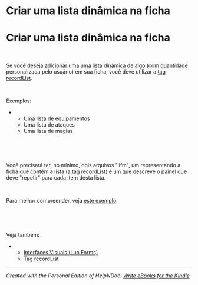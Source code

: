# Criar uma lista dinâmica na ficha

# Criar uma lista dinâmica na ficha

&nbsp;

Se você deseja adicionar uma uma lista dinâmica de algo (com quantidade personalizada pelo usuário) em sua ficha, você deve utilizar a [tag recordList](<TagrecordList.md>).

&nbsp;

Exemplos:

* &nbsp;
  * Uma lista de equipamentos
  * Uma lista de ataques
  * Uma lista de magias

&nbsp;

&nbsp;

Você precisará ter, no mínimo, dois arquivos ".lfm", um representando a ficha que contém a lista (a tag recordList) e um que descreve o painel que deve "repetir" para cada item desta lista.

&nbsp;

Para melhor compreender, veja [este exemplo](<TagrecordList.md#Exemplos>).

&nbsp;

&nbsp;

Veja também:

* &nbsp;
  * [Interfaces Visuais (Lua Forms)](<InterfacesVisuaisLuaForms.md>)
  * [Tag recordList](<TagrecordList.md>)


***
_Created with the Personal Edition of HelpNDoc: [Write eBooks for the Kindle](<https://www.helpndoc.com/feature-tour/create-ebooks-for-amazon-kindle>)_
